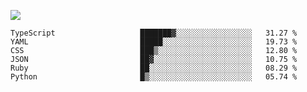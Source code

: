 ![](https://github-profile-summary-cards.vercel.app/api/cards/profile-details?username=igtm&theme=dracula)
<!--START_SECTION:waka-->

```text
TypeScript                   ███████▓░░░░░░░░░░░░░░░░░   31.27 %
YAML                         █████░░░░░░░░░░░░░░░░░░░░   19.73 %
CSS                          ███▒░░░░░░░░░░░░░░░░░░░░░   12.80 %
JSON                         ██▓░░░░░░░░░░░░░░░░░░░░░░   10.75 %
Ruby                         ██░░░░░░░░░░░░░░░░░░░░░░░   08.29 %
Python                       █▒░░░░░░░░░░░░░░░░░░░░░░░   05.74 %
```

<!--END_SECTION:waka-->
